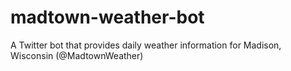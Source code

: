 # madtown-weather-bot
A Twitter bot that provides daily weather information for Madison, Wisconsin (@MadtownWeather)
